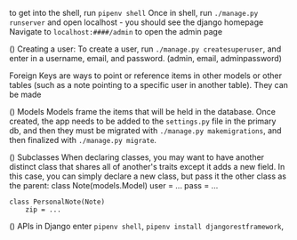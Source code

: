 to get into the shell, run `pipenv shell`
Once in shell, run `./manage.py runserver` and open localhost - you should see the django homepage
Navigate to `localhost:####/admin` to open the admin page

() Creating a user:
To create a user, run `./manage.py createsuperuser`, and enter in a username, email, and password. (admin, email, adminpassword)

Foreign Keys are ways to point or reference items in other models or other tables (such as a note pointing to a specific user in another table). They can be made 

<!-- go back and add note drom day 1 -->


() Models
Models frame the items that will be held in the database. Once created, the app needs to be added to the `settings.py` file in the primary db, and then they must be migrated with `./manage.py makemigrations`, and then finalized with `./manage.py migrate`.

() Subclasses
When declaring classes, you may want to have another distinct class that shares all of another's traits except it adds a new field. In this case, you can simply declare a new class, but pass it the other class as the parent:
    class Note(models.Model)
        user = ...
        pass = ...
    
    class PersonalNote(Note)
        zip = ... 
    

() APIs in Django
enter `pipenv shell`, `pipenv install djangorestframework`, 
